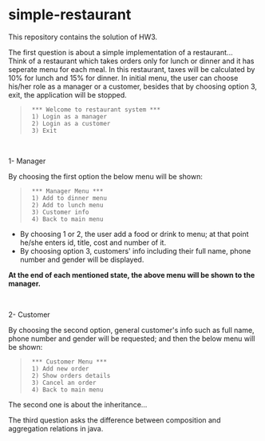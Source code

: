 # simple-restaurant
This repository contains the solution of HW3.

The first question is about a simple implementation of a restaurant...  
Think of a restaurant which takes orders only for lunch or dinner and it has seperate menu for each meal. In this restaurant, taxes will be calculated by 10% for lunch and 15% for dinner. In initial menu, the user can choose his/her role as a manager or a customer, besides that by choosing option 3, exit, the application will be stopped.


>      *** Welcome to restaurant system ***
>      1) Login as a manager
>      2) Login as a customer
>      3) Exit

<br/>

1- Manager

By choosing the first option the below menu will be shown:
>      *** Manager Menu ***
>      1) Add to dinner menu
>      2) Add to lunch menu
>      3) Customer info
>      4) Back to main menu

- By choosing 1 or 2, the user add a food or drink to menu; at that point he/she enters id, title, cost and number of it.
- By choosing option 3, customers' info including their full name, phone number and gender will be displayed.

**At the end of each mentioned state, the above menu will be shown to the manager.**

<br/>

2- Customer

By choosing the second option, general customer's info such as full name, phone number and gender will be requested; and then the below menu will be shown:
>      *** Customer Menu ***
>      1) Add new order
>      2) Show orders details
>      3) Cancel an order
>      4) Back to main menu
The second one is about the inheritance... 

The third question asks the difference between composition and aggregation relations in java.
